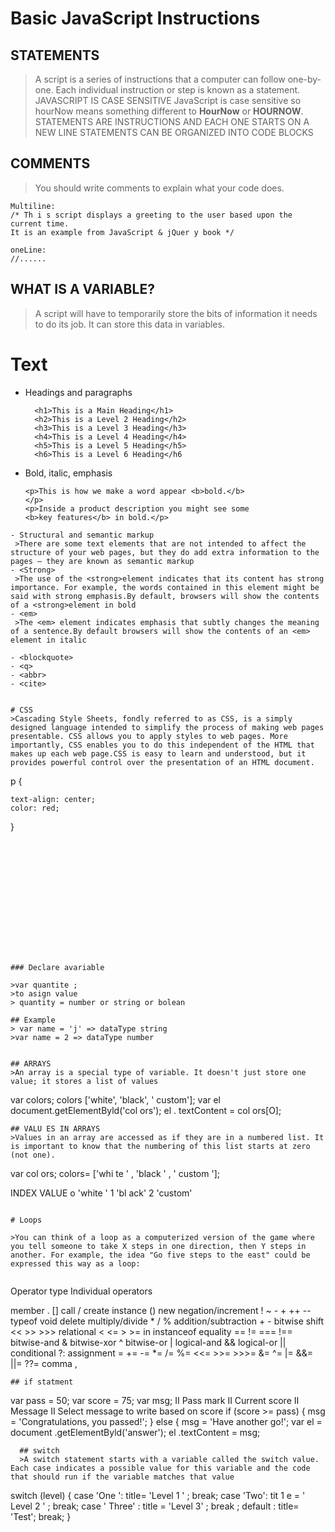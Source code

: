 # Basic JavaScript Instructions

## STATEMENTS 

>A script is a series of instructions that a computer can follow one-by-one. Each individual instruction or step is known as a statement.
>JAVASCRIPT IS CASE SENSITIVE JavaScript is case sensitive so hourNow means something different to **HourNow** or **HOURNOW**.
>STATEMENTS ARE INSTRUCTIONS AND EACH ONE STARTS ON A NEW LINE
>STATEMENTS CAN BE ORGANIZED INTO CODE BLOCKS 

## COMMENTS

>You should write comments to explain what your code does.
```
Multiline:
/* Th i s script displays a greeting to the user based upon the current time. 
It is an example from JavaScript & jQuer y book */
```
```
oneLine:
//......
```

## WHAT IS A VARIABLE?
>A script will have to temporarily store the bits of information it needs to do its job. It can store this data in variables.

# Text
- Headings and paragraphs
  ```
    <h1>This is a Main Heading</h1>
    <h2>This is a Level 2 Heading</h2>
    <h3>This is a Level 3 Heading</h3>
    <h4>This is a Level 4 Heading</h4>
    <h5>This is a Level 5 Heading</h5>
    <h6>This is a Level 6 Heading</h6
  ``` 


 
- Bold, italic, emphasis
  ```
  <p>This is how we make a word appear <b>bold.</b>
  </p>
  <p>Inside a product description you might see some 
  <b>key features</b> in bold.</p>
```
- Structural and semantic markup
 >There are some text elements that are not intended to affect the structure of your web pages, but they do add extra information to the pages — they are known as semantic markup
- <Strong>
 >The use of the <strong>element indicates that its content has strong importance. For example, the words contained in this element might be said with strong emphasis.By default, browsers will show the contents of a <strong>element in bold
- <em>
 >The <em> element indicates emphasis that subtly changes the meaning of a sentence.By default browsers will show the contents of an <em> element in italic

- <blockquote>
- <q>
- <abbr>
- <cite>


# CSS
>Cascading Style Sheets, fondly referred to as CSS, is a simply designed language intended to simplify the process of making web pages presentable. CSS allows you to apply styles to web pages. More importantly, CSS enables you to do this independent of the HTML that makes up each web page.CSS is easy to learn and understood, but it provides powerful control over the presentation of an HTML document.

```
p {
   
    text-align: center;
    color: red;
}
```














### Declare avariable

>var quantite ;
>to asign value 
> quantity = number or string or bolean

## Example 
> var name = 'j' => dataType string
>var name = 2 => dataType number


## ARRAYS 
>An array is a special type of variable. It doesn't just store one value; it stores a list of values
```
var colors; 
colors ['white', 'black', ' custom']; 
var el document.getElementByld('col ors'); 
el . textContent = col ors[O]; 
```
## VALU ES IN ARRAYS
>Values in an array are accessed as if they are in a numbered list. It is important to know that the numbering of this list starts at zero (not one). 

```
var col ors; 
colors= ['whi te ' , 
'black ' , 
' custom ']; 

INDEX   VALUE 
o      'white ' 
1      'bl ack' 
2      'custom'

```

# Loops

>You can think of a loop as a computerized version of the game where you tell someone to take X steps in one direction, then Y steps in another. For example, the idea "Go five steps to the east" could be expressed this way as a loop:


```
Operator type	         Individual operators

member                          	. []
call / create instance          	() new
negation/increment           	! ~ - + ++ -- typeof void delete
multiply/divide              	* / %
addition/subtraction           	+ -
bitwise shift               	<< >> >>>
relational                  	< <= > >= in instanceof
equality                    	== != === !==
bitwise-and	                   &
bitwise-xor                     	^
bitwise-or	                    |
logical-and                  	&&
logical-or                   	||
conditional                  	?:
assignment             	= += -= *= /= %= <<= >>= >>>= &= ^= |= &&= ||= ??=
comma                        	,
```
## if statment
```
var pass = 50; 
var score = 75; 
var msg; 
II Pass mark 
II Current score 
II Message 
II Select message to write based on score 
if (score >= pass) { 
msg = 'Congratulations, you passed!'; 
} else { 
msg = 'Have another go!'; 
var el = document .getElementByld('answer'); 
el .textContent = msg; 
```
  ## switch 
  >A switch statement starts with a variable called the switch value. Each case indicates a possible value for this variable and the code that should run if the variable matches that value
```
switch (level) { 
case 'One ': 
title= 'Level 1 ' ; 
break; 
case 'Two': 
tit 1 e = ' Level 2 ' ; 
break; 
case ' Three' : 
title = 'Level 3' ; 
break ; 
default : 
title= 'Test'; 
break; }
```


